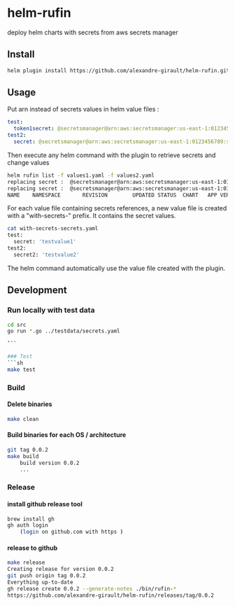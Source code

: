 # helm-rufin
deploy helm charts with secrets from aws secrets manager

## Install

```sh
helm plugin install https://github.com/alexandre-girault/helm-rufin.git
```

## Usage

Put arn instead of secrets values in helm value files :

```yaml
test:
  token1secret: @secretsmanager@arn:aws:secretsmanager:us-east-1:0123456789:secret:test01-Ftxaat/token1
test2:
  secret: @secretsmanager@arn:aws:secretsmanager:us-east-1:0123456789:secret:test02-Ftxaat
```

Then execute any helm command with the plugin to retrieve secrets and change values

```sh
helm rufin list -f values1.yaml -f values2.yaml 
replacing secret :  @secretsmanager@arn:aws:secretsmanager:us-east-1:0123456789:secret:test01-Ftxaat/token1
replacing secret :  @secretsmanager@arn:aws:secretsmanager:us-east-1:0123456789:secret:test02-Ftxaat
NAME    NAMESPACE       REVISION        UPDATED STATUS  CHART   APP VERSION
```

For each value file containing secrets references, a new value file is created with a "with-secrets-" prefix. It contains the secret values. 

```sh
cat with-secrets-secrets.yaml 
test:
  secret: 'testvalue1'
test2:
  secret2: 'testvalue2'
```

The helm command automatically use the value file created with the plugin.

## Development

### Run locally with test data

```sh
cd src
go run *.go ../testdata/secrets.yaml

̀̀```

### Test
```sh
make test
```

### Build

#### Delete binaries

```sh
make clean
```

#### Build binaries for each OS / architecture

```sh
git tag 0.0.2
make build
    build version 0.0.2
    ...
```

### Release 
#### install github release tool
```sh
brew install gh
gh auth login 
    (login on github.com with https )
```

#### release to github
```sh
make release                                                        
Creating release for version 0.0.2
git push origin tag 0.0.2
Everything up-to-date
gh release create 0.0.2 --generate-notes ./bin/rufin-*
https://github.com/alexandre-girault/helm-rufin/releases/tag/0.0.2
```






